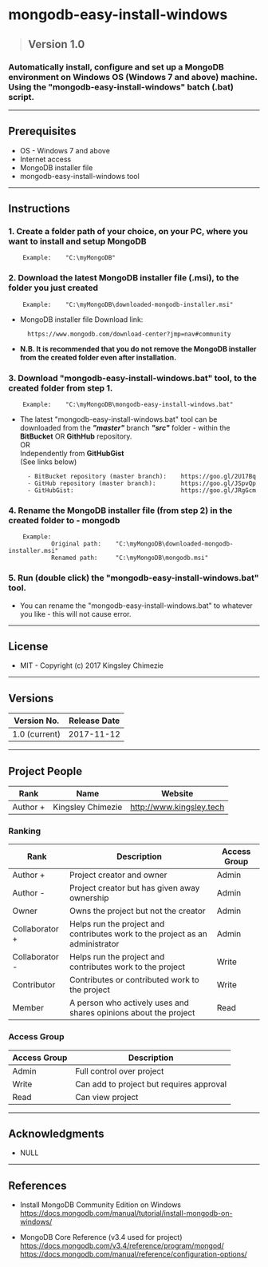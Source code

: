 # mongodb-easy-install-windows #

> ## Version 1.0 ##

### Automatically install, configure and set up a MongoDB environment on Windows OS (Windows 7 and above) machine. Using the "mongodb-easy-install-windows" batch (.bat) script. ##


---
## __Prerequisites__ ##
* OS - Windows 7 and above
* Internet access
* MongoDB installer file
* mongodb-easy-install-windows tool


---
## __Instructions__ ##
### 1. Create a folder path of your choice, on your PC, where you want to install and setup MongoDB ###

        Example:    "C:\myMongoDB"


### 2. Download the latest MongoDB installer file (.msi), to the folder you just created ###

        Example:    "C:\myMongoDB\downloaded-mongodb-installer.msi"
    
* MongoDB installer file Download link: 
            
        https://www.mongodb.com/download-center?jmp=nav#community   

* __N.B. It is recommended that you do not remove the MongoDB installer from the created folder even after installation.__

   
### 3. Download "mongodb-easy-install-windows.bat" tool, to the created folder from step 1.   

        Example:    "C:\myMongoDB\mongodb-easy-install-windows.bat"

* The latest "mongodb-easy-install-windows.bat" tool can be downloaded from the ___"master"___ branch ___"src"___ folder - within the __BitBucket__ OR __GithHub__ repository.   
OR   
Independently from __GitHubGist__  
(See links below) 
    
        - BitBucket repository (master branch):    https://goo.gl/2U17Bq  
        - GitHub repository (master branch):       https://goo.gl/JSpvQp  
        - GitHubGist:                              https://goo.gl/JRgGcm


### 4. Rename the MongoDB installer file (from step 2) in the created folder to - __mongodb__ ###

        Example:
                Original path:    "C:\myMongoDB\downloaded-mongodb-installer.msi"
                Renamed path:     "C:\myMongoDB\mongodb.msi"


### 5. Run (double click) the "mongodb-easy-install-windows.bat" tool.
* You can rename the "mongodb-easy-install-windows.bat" to whatever you like - this will not cause error.


---
## __License__ ##
* MIT - Copyright (c) 2017 Kingsley Chimezie


---
## __Versions__ ##
| Version No.   	| Release Date 	|
|---------------	|--------------	|
| 1.0 (current) 	| 2017-11-12   	|


---
## __Project People__ ##      
| Rank              	| Name                	| Website                  	|
|-------------------	|-------------------	|--------------------------	|
| Author +        	| Kingsley Chimezie 	| http://www.kingsley.tech 	|



### __Ranking__ ###    
| Rank           	| Description                                                                   	| Access Group              	|
|----------------	|-------------------------------------------------------------------------------	|---------------------------	|
| Author +       	| Project creator and owner                                                     	| Admin                     	|
| Author -       	| Project creator but has given away ownership                                  	| Admin                     	|
| Owner          	| Owns the project but not the creator                                          	| Admin                     	|
| Collaborator + 	| Helps run the project and contributes work to the project as an administrator 	| Admin                     	|
| Collaborator - 	| Helps run the project and contributes work to the project                     	| Write                     	|
| Contributor    	| Contributes or contributed work to the project                                	| Write                  	|
| Member         	| A person who actively uses and shares opinions about the project              	| Read                      	|



### __Access Group__ ###    
| Access Group | Description                              |
|--------------|------------------------------------------|
| Admin        | Full control over project                |
| Write        | Can add to project but requires approval |
| Read         | Can view project                         |


---
## __Acknowledgments__ ##
* NULL


---
## __References__ ##
* Install MongoDB Community Edition on Windows   
https://docs.mongodb.com/manual/tutorial/install-mongodb-on-windows/

* MongoDB Core Reference (v3.4 used for project)  
https://docs.mongodb.com/v3.4/reference/program/mongod/
https://docs.mongodb.com/manual/reference/configuration-options/